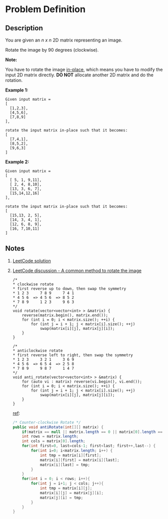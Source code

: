 # Problem Definition

## Description

You are given an *n x n* 2D matrix representing an image.

Rotate the image by 90 degrees (clockwise).

**Note:**

You have to rotate the image [in-place](https://en.wikipedia.org/wiki/In-place_algorithm), which means you have to modify the input 2D matrix directly. **DO NOT** allocate another 2D matrix and do the rotation.

**Example 1:**

```text
Given input matrix =
[
  [1,2,3],
  [4,5,6],
  [7,8,9]
],

rotate the input matrix in-place such that it becomes:
[
  [7,4,1],
  [8,5,2],
  [9,6,3]
]
```

**Example 2:**

```text
Given input matrix =
[
  [ 5, 1, 9,11],
  [ 2, 4, 8,10],
  [13, 3, 6, 7],
  [15,14,12,16]
],

rotate the input matrix in-place such that it becomes:
[
  [15,13, 2, 5],
  [14, 3, 4, 1],
  [12, 6, 8, 9],
  [16, 7,10,11]
]
```

## Notes

1. [LeetCode solution](https://leetcode.com/problems/rotate-image/solution/)
1. [LeetCode discussion - A common method to rotate the image](https://leetcode.com/problems/rotate-image/discuss/18872/A-common-method-to-rotate-the-image)

    ```text
    /*
    * clockwise rotate
    * first reverse up to down, then swap the symmetry
    * 1 2 3     7 8 9     7 4 1
    * 4 5 6  => 4 5 6  => 8 5 2
    * 7 8 9     1 2 3     9 6 3
    */
    void rotate(vector<vector<int> > &matrix) {
        reverse(matrix.begin(), matrix.end());
        for (int i = 0; i < matrix.size(); ++i) {
            for (int j = i + 1; j < matrix[i].size(); ++j)
                swap(matrix[i][j], matrix[j][i]);
        }
    }

    /*
    * anticlockwise rotate
    * first reverse left to right, then swap the symmetry
    * 1 2 3     3 2 1     3 6 9
    * 4 5 6  => 6 5 4  => 2 5 8
    * 7 8 9     9 8 7     1 4 7
    */
    void anti_rotate(vector<vector<int> > &matrix) {
        for (auto vi : matrix) reverse(vi.begin(), vi.end());
        for (int i = 0; i < matrix.size(); ++i) {
            for (int j = i + 1; j < matrix[i].size(); ++j)
                swap(matrix[i][j], matrix[j][i]);
        }
    }
    ```

    [ref](https://leetcode.com/problems/rotate-image/discuss/18872/A-common-method-to-rotate-the-image/139220):
    ```java
    /* Counter-clockwise Rotate */
    public void antiRotate(int[][] matrix) {
        if(matrix == null || matrix.length == 0 || matrix[0].length == 0) return;
        int rows = matrix.length;
        int cols = matrix[0].length;
        for(int first=0, last=cols-1; first<last; first++,last--) {
            for(int i=0; i<matrix.length; i++) {
                int tmp = matrix[i][first];
                matrix[i][first] = matrix[i][last];
                matrix[i][last] = tmp;
            }
        }
        for(int i = 0; i < rows; i++){
            for(int j = i+1; j < cols; j++){
                int tmp = matrix[i][j];
                matrix[i][j] = matrix[j][i];
                matrix[j][i] = tmp;
            }
        }
    }
    ```